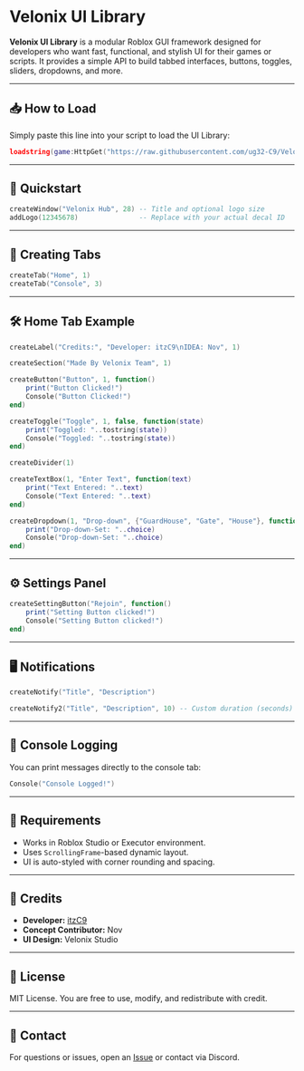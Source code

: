 # Velonix UI Library

**Velonix UI Library** is a modular Roblox GUI framework designed for developers who want fast, functional, and stylish UI for their games or scripts. It provides a simple API to build tabbed interfaces, buttons, toggles, sliders, dropdowns, and more.

---

## 📥 How to Load

Simply paste this line into your script to load the UI Library:

```lua
loadstring(game:HttpGet("https://raw.githubusercontent.com/ug32-C9/Velonix-UI-Library/refs/heads/main/Main3.lua"))()
```

---

## 🚀 Quickstart

```lua
createWindow("Velonix Hub", 28) -- Title and optional logo size
addLogo(12345678)               -- Replace with your actual decal ID
```

---

## 📂 Creating Tabs

```lua
createTab("Home", 1)
createTab("Console", 3)
```

---

## 🛠️ Home Tab Example

```lua
createLabel("Credits:", "Developer: itzC9\nIDEA: Nov", 1)

createSection("Made By Velonix Team", 1)

createButton("Button", 1, function()
    print("Button Clicked!")
    Console("Button Clicked!")
end)

createToggle("Toggle", 1, false, function(state)
    print("Toggled: "..tostring(state))
    Console("Toggled: "..tostring(state))
end)

createDivider(1)

createTextBox(1, "Enter Text", function(text)
    print("Text Entered: "..text)
    Console("Text Entered: "..text)
end)

createDropdown(1, "Drop-down", {"GuardHouse", "Gate", "House"}, function(choice)
    print("Drop-down-Set: "..choice)
    Console("Drop-down-Set: "..choice)
end)
```

---

## ⚙️ Settings Panel

```lua
createSettingButton("Rejoin", function()
    print("Setting Button clicked!") 
    Console("Setting Button clicked!") 
end)
```

---

## 🖥️ Notifications

```lua
createNotify("Title", "Description")

createNotify2("Title", "Description", 10) -- Custom duration (seconds)
```

---

## 🧾 Console Logging

You can print messages directly to the console tab:

```lua
Console("Console Logged!")
```

---

## 📌 Requirements

- Works in Roblox Studio or Executor environment.
- Uses `ScrollingFrame`-based dynamic layout.
- UI is auto-styled with corner rounding and spacing.

---

## 📣 Credits

- **Developer:** [itzC9](https://github.com/ug32-C9)
- **Concept Contributor:** Nov
- **UI Design:** Velonix Studio

---

## 📜 License

MIT License. You are free to use, modify, and redistribute with credit.

---

## 💬 Contact

For questions or issues, open an [Issue](https://github.com/ug32-C9/Velonix-UI-Library/issues) or contact via Discord.
